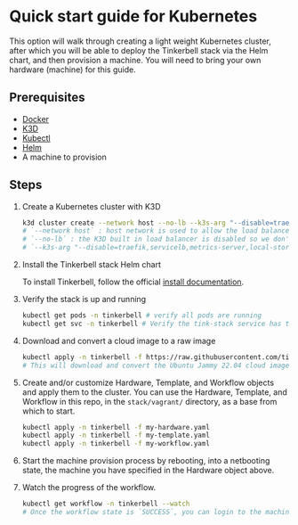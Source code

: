 # Quick start guide for Kubernetes

This option will walk through creating a light weight Kubernetes cluster, after which you will be able to deploy the Tinkerbell stack via the Helm chart, and then provision a machine.
You will need to bring your own hardware (machine) for this guide.

## Prerequisites

- [Docker](https://docs.docker.com/get-docker/)
- [K3D](https://k3d.io/#installation)
- [Kubectl](https://kubernetes.io/docs/tasks/tools/install-kubectl/)
- [Helm](https://helm.sh/docs/intro/install/)
- A machine to provision

## Steps

1. Create a Kubernetes cluster with K3D

   ```bash
   k3d cluster create --network host --no-lb --k3s-arg "--disable=traefik,servicelb,metrics-server,local-storage"
   # `--network host` : host network is used to allow the load balancer to advertise a layer 2 address.
   # `--no-lb` : the K3D built in load balancer is disabled so we don't have conflicts with the stack load balancer.
   # `--k3s-arg "--disable=traefik,servicelb,metrics-server,local-storage"` : disable the built in K3S load balancer, metrics server, and local storage.
   ```

1. Install the Tinkerbell stack Helm chart

   To install Tinkerbell, follow the official [install documentation](https://tinkerbell.org/docs/setup/install/).

1. Verify the stack is up and running

   ```bash
   kubectl get pods -n tinkerbell # verify all pods are running
   kubectl get svc -n tinkerbell # Verify the tink-stack service has the IP you specified with $LB_IP under the EXTERNAL-IP column
   ```

1. Download and convert a cloud image to a raw image

   ```bash
   kubectl apply -n tinkerbell -f https://raw.githubusercontent.com/tinkerbell/playground/refs/heads/main/stack/vagrant/ubuntu-download.yaml
   # This will download and convert the Ubuntu Jammy 22.04 cloud image.
   ```

1. Create and/or customize Hardware, Template, and Workflow objects and apply them to the cluster. You can use the Hardware, Template, and Workflow in this repo, in the `stack/vagrant/` directory, as a base from which to start.

   ```bash
   kubectl apply -n tinkerbell -f my-hardware.yaml
   kubectl apply -n tinkerbell -f my-template.yaml
   kubectl apply -n tinkerbell -f my-workflow.yaml
   ```

1. Start the machine provision process by rebooting, into a netbooting state, the machine you have specified in the Hardware object above.

1. Watch the progress of the workflow.

   ```bash
   kubectl get workflow -n tinkerbell --watch
   # Once the workflow state is `SUCCESS`, you can login to the machine via the console or via SSH.
   ```
